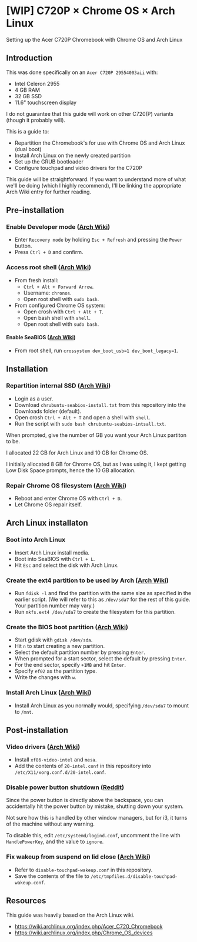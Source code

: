 # [WIP] C720P × Chrome OS × Arch Linux

Setting up the Acer C720P Chromebook with Chrome OS and Arch Linux

## Introduction

This was done specifically on an `Acer C720P 29554003aii` with:

- Intel Celeron 2955
- 4 GB RAM
- 32 GB SSD
- 11.6" touchscreen display

I do not guarantee that this guide will work on other C720(P) variants (though it probably will).

This is a guide to:

- Repartition the Chromebook's for use with Chrome OS and Arch Linux (dual boot)
- Install Arch Linux on the newly created partition
- Set up the GRUB bootloader
- Configure touchpad and video drivers for the C720P

This guide will be straightforward. If you want to understand more of what we'll be doing (which I highly recommend), I'll be linking the appropriate Arch Wiki entry for further reading.

## Pre-installation

### Enable Developer mode ([Arch Wiki](https://wiki.archlinux.org/index.php/Chrome_OS_devices#Enabling_developer_mode))

- Enter `Recovery mode` by holding `Esc + Refresh` and pressing the `Power` button.
- Press `Ctrl + D` and confirm.

### Access root shell ([Arch Wiki](https://wiki.archlinux.org/index.php/Chrome_OS_devices#Accessing_the_superuser_shell))

- From fresh install:
  - `Ctrl + Alt + Forward Arrow`.
  - Username: `chronos`.
  - Open root shell with `sudo bash`.
- From configured Chrome OS system:
  - Open crosh with `Ctrl + Alt + T`.
  - Open bash shell with `shell`.
  - Open root shell with `sudo bash`.

#### Enable SeaBIOS ([Arch Wiki](https://wiki.archlinux.org/index.php/Chrome_OS_devices#Enabling_SeaBIOS))

- From root shell, run `crossystem dev_boot_usb=1 dev_boot_legacy=1`.

## Installation

### Repartition internal SSD ([Arch Wiki](https://wiki.archlinux.org/index.php/Chrome_OS_devices#Re-partition_the_drive))

- Login as a user.
- Download `chrubuntu-seabios-install.txt` from this repository into the Downloads folder (default).
- Open crosh `Ctrl + Alt + T` and open a shell with `shell`.
- Run the script with `sudo bash chrubuntu-seabios-intsall.txt`.

When prompted, give the number of GB you want your Arch Linux partiton to be.

I allocated 22 GB for Arch Linux and 10 GB for Chrome OS.

I initially allocated 8 GB for Chrome OS, but as I was using it, I kept getting Low Disk Space prompts, hence the 10 GB allocation.

### Repair Chrome OS filesystem ([Arch Wiki](https://wiki.archlinux.org/index.php/Chrome_OS_devices#Fixing_the_filesystem))

- Reboot and enter Chrome OS with `Ctrl + D`.
- Let Chrome OS repair itself.

## Arch Linux installaton

### Boot into Arch Linux

- Insert Arch Linux install media.
- Boot into SeaBIOS with `Ctrl + L`.
- Hit `Esc` and select the disk with Arch Linux.

### Create the ext4 partition to be used by Arch ([Arch Wiki](https://wiki.archlinux.org/index.php/Chrome_OS_devices#Continue_the_installation_process))

- Run `fdisk -l` and find the partition with the same size as specified in the earlier script. (We will refer to this as `/dev/sda7` for the rest of this guide. Your partition number may vary.)
- Run `mkfs.ext4 /dev/sda7` to create the filesystem for this partition.

### Create the BIOS boot partition ([Arch Wiki](https://wiki.archlinux.org/index.php/GRUB#GUID_Partition_Table_.28GPT.29_specific_instructions))

- Start gdisk with `gdisk /dev/sda`.
- Hit `n` to start creating a new partition.
- Select the default partition number by pressing `Enter`.
- When prompted for a start sector, select the default by pressing `Enter`.
- For the end sector, specify `+1MB` and hit `Enter`.
- Specify `ef02` as the partition type.
- Write the changes with `w`.

### Install Arch Linux ([Arch Wiki](https://wiki.archlinux.org/index.php/installation_guide))

- Install Arch Linux as you normally would, specifying `/dev/sda7` to mount to `/mnt`.

## Post-installation

### Video drivers ([Arch Wiki](https://wiki.archlinux.org/index.php/intel_graphics))

- Install `xf86-video-intel` and `mesa`.
- Add the contents of `20-intel.conf` in this repository into `/etc/X11/xorg.conf.d/20-intel.conf`.

### Disable power button shutdown ([Reddit](https://www.reddit.com/r/archlinux/comments/40mm4v/power_button_is_really_close_to_the_backspace/))

Since the power button is directly above the backspace, you can accidentally hit the power button by mistake, shutting down your system.

Not sure how this is handled by other window managers, but for i3, it turns of the machine without any warning.

To disable this, edit `/etc/systemd/logind.conf`, uncomment the line with `HandlePowerKey`, and the value to `ignore`.

### Fix wakeup from suspend on lid close ([Arch Wiki](https://wiki.archlinux.org/index.php/Acer_C720_Chromebook#Fix_wakeup_from_suspend_on_lid_close))

- Refer to `disable-touchpad-wakeup.conf` in this repository.
- Save the contents of the file to `/etc/tmpfiles.d/disable-touchpad-wakeup.conf`.

## Resources

This guide was heavily based on the Arch Linux wiki.

- https://wiki.archlinux.org/index.php/Acer_C720_Chromebook
- https://wiki.archlinux.org/index.php/Chrome_OS_devices
